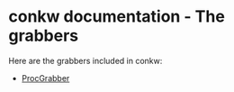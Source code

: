 # conkw documentation - The grabbers

Here are the grabbers included in conkw:

* [ProcGrabber](GRABBER_PROC_GRABBER.md)
